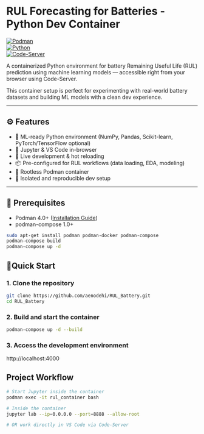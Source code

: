 # RUL Forecasting for Batteries - Python Dev Container

[![Podman](https://img.shields.io/badge/Podman-4.9.3-892CA0?logo=podman)](https://podman.io/)  
[![Python](https://img.shields.io/badge/Python-3.10+-3776AB?logo=python)](https://www.python.org/)  
[![Code-Server](https://img.shields.io/badge/Code--Server-4.16.1-007ACC?logo=visual-studio-code)](https://github.com/coder/code-server)

A containerized Python environment for battery Remaining Useful Life (RUL) prediction using machine learning models — accessible right from your browser using Code-Server.

This container setup is perfect for experimenting with real-world battery datasets and building ML models with a clean dev experience.

---

## ⚙️ Features

- 🧠 ML-ready Python environment (NumPy, Pandas, Scikit-learn, PyTorch/TensorFlow optional)
- 🧪 Jupyter & VS Code in-browser
- 🔄 Live development & hot reloading
- 📦 Pre-configured for RUL workflows (data loading, EDA, modeling)
- 🐳 Rootless Podman container
- 🔐 Isolated and reproducible dev setup

---

## 🚧 Prerequisites

- Podman 4.0+ ([Installation Guide](https://podman.io/getting-started/installation))  
- podman-compose 1.0+

```bash
sudo apt-get install podman podman-docker podman-compose
podman-compose build
podman-compose up -d
```

## 🚀Quick Start

### 1. Clone the repository
```bash
git clone https://github.com/aenodehi/RUL_Battery.git
cd RUL_Battery
```

### 2. Build and start the container
```bash
podman-compose up -d --build
```

### 3. Access the development environment
http://localhost:4000

## Project Workflow
```bash
# Start Jupyter inside the container
podman exec -it rul_container bash

# Inside the container
jupyter lab --ip=0.0.0.0 --port=8888 --allow-root

# OR work directly in VS Code via Code-Server



```
